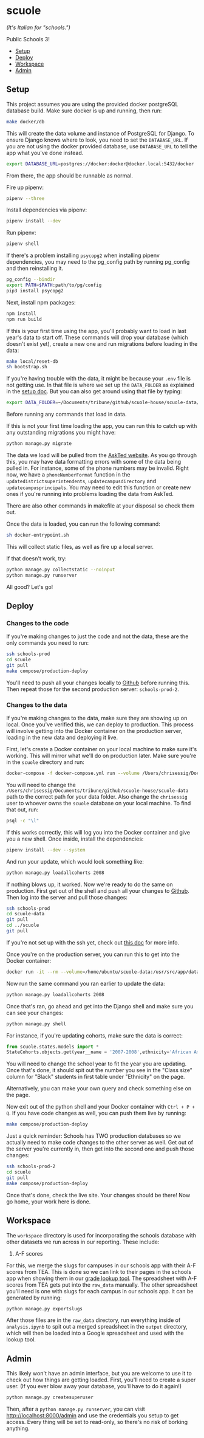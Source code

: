 # scuole
*(It's Italian for "schools.")*

Public Schools 3!

<!-- START doctoc generated TOC please keep comment here to allow auto update -->
<!-- DON'T EDIT THIS SECTION, INSTEAD RE-RUN doctoc TO UPDATE -->


- [Setup](#setup)
- [Deploy](#deploy)
- [Workspace](#workspace)
- [Admin](#admin)

<!-- END doctoc generated TOC please keep comment here to allow auto update -->


## Setup

This project assumes you are using the provided docker postgreSQL database build. Make sure docker is up and running, then run:

```sh
make docker/db
```

This will create the data volume and instance of PostgreSQL for Django. To ensure Django knows where to look, you need to set the `DATABASE_URL`. If you are not using the docker provided database, use `DATABASE_URL` to tell the app what you've done instead.

```sh
export DATABASE_URL=postgres://docker:docker@docker.local:5432/docker
```

From there, the app should be runnable as normal.

Fire up pipenv:

```sh
pipenv --three
```

Install dependencies via pipenv:

```sh
pipenv install --dev
```

Run pipenv:

```sh
pipenv shell
```

If there's a problem installing `psycopg2` when installing pipenv dependencies, you may need to the pg_config path by running pg_config and then reinstalling it.

```sh
pg_config --bindir
export PATH=$PATH:path/to/pg/config
pip3 install psycopg2
```

Next, install npm packages:

```sh
npm install
npm run build
```

If this is your first time using the app, you'll probably want to load in last year's data to start off. These commands will drop your database (which doesn't exist yet), create a new one and run migrations before loading in the data:

```sh
make local/reset-db
sh bootstrap.sh
```

If you're having trouble with the data, it might be because your `.env` file is not getting use. In that file is where we set up the `DATA_FOLDER` as explained in the [setup doc](https://github.com/texastribune/data-visuals-guides/blob/master/explorers-setup.md#schools). But you can also get around using that file by typing:

```sh
export DATA_FOLDER=~/Documents/tribune/github/scuole-house/scuole-data/
```

Before running any commands that load in data.

If this is not your first time loading the app, you can run this to catch up with any outstanding migrations you might have:

```sh
python manage.py migrate
```

The data we load will be pulled from the [AskTed website](http://mansfield.tea.state.tx.us/TEA.AskTED.Web/Forms/DownloadFile2.aspx]). As you go through this, you may have data formatting errors with some of the data being pulled in. For instance, some of the phone numbers may be invalid. Right now, we have a `phoneNumberFormat` function in the `updatedistrictsuperintendents`, `updatecampusdirectory` and `updatecampusprincipals`. You may need to edit this function or create new ones if you're running into problems loading the data from AskTed.

There are also other commands in makefile at your disposal so check them out.

Once the data is loaded, you can run the following command:

```sh
sh docker-entrypoint.sh
```

This will collect static files, as well as fire up a local server.

If that doesn't work, try:

```sh
python manage.py collectstatic --noinput
python manage.py runserver
```

All good? Let's go!

## Deploy

### Changes to the code

If you're making changes to just the code and not the data, these are the only commands you need to run:

```sh
ssh schools-prod
cd scuole
git pull
make compose/production-deploy
```

You'll need to push all your changes locally to [Github](https://github.com/texastribune/scuole) before running this. Then repeat those for the second production server: `schools-prod-2`.

### Changes to the data

If you're making changes to the data, make sure they are showing up on local. Once you've verified this, we can deploy to production. This process will involve getting into the Docker container on the production server, loading in the new data and deploying it live.

First, let's create a Docker container on your local machine to make sure it's working. This will mirror what we'll do on production later. Make sure you're in the `scuole` directory and run:

```sh
docker-compose -f docker-compose.yml run --volume /Users/chrisessig/Documents/tribune/github/scuole-house/scuole-data:/usr/src/app/data/:ro -e DATABASE_URL=postgis://chrisessig@host.docker.internal/scuole --entrypoint ash web
```

You will need to change the `/Users/chrisessig/Documents/tribune/github/scuole-house/scuole-data` path to the correct path for your data folder. Also change the `chrisessig` user to whoever owns the `scuole` database on your local machine. To find that out, run:

```sh
psql -c "\l"
```

If this works correctly, this will log you into the Docker container and give you a new shell. Once inside, install the dependencies:

```sh
pipenv install --dev --system
```

And run your update, which would look something like:

```sh
python manage.py loadallcohorts 2008
```

If nothing blows up, it worked. Now we're ready to do the same on production. First get out of the shell and push all your changes to [Github](https://github.com/texastribune/scuole). Then log into the server and pull those changes:

```sh
ssh schools-prod
cd scuole-data
git pull
cd ../scuole 
git pull
```

If you're not set up with the ssh yet, check out [this doc](https://github.com/texastribune/data-visuals-guides/blob/master/explorers-setup.md#schools) for more info.

Once you're on the production server, you can run this to get into the Docker container:

```sh
docker run -it --rm --volume=/home/ubuntu/scuole-data:/usr/src/app/data/:ro --entrypoint=ash --env-file=env-docker schools/web
```

<!---
Alternative to the above command that needs a more recent version of docker-compose on production to work:
docker-compose -f docker-compose.yml -f docker-compose.prod.yml run --volume /home/ubuntu/scuole-data:/home/ubuntu/scuole/data:ro --entrypoint ash web
-->

Now run the same command you ran earlier to update the data:

```sh
python manage.py loadallcohorts 2008
```

Once that's ran, go ahead and get into the Django shell and make sure you can see your changes:

```sh
python manage.py shell
```

For instance, if you're updating cohorts, make sure the data is correct:

```python
from scuole.states.models import *
StateCohorts.objects.get(year__name = '2007-2008',ethnicity='African American',gender='',economic_status='').enrolled_8th
```

You will need to change the school year to fit the year you are updating. Once that's done, it should spit out the number you see in the "Class size" column for "Black" students in first table under "Ethnicity" on the page.

Alternatively, you can make your own query and check something else on the page.

Now exit out of the python shell and your Docker container with `Ctrl + P + Q`. If you have code changes as well, you can push them live by running:

```sh
make compose/production-deploy
```

Just a quick reminder: Schools has TWO production databases so we actually need to make code changes to the other server as well. Get out of the server you're currently in, then get into the second one and push those changes:

```sh
ssh schools-prod-2
cd scuole
git pull
make compose/production-deploy
```

Once that's done, check the live site. Your changes should be there! Now go home, your work here is done.

## Workspace

The `workspace` directory is used for incorporating the schools database with other datasets we run across in our reporting. These include:

1) A-F scores

For this, we merge the slugs for campuses in our schools app with their A-F scores from TEA. This is done so we can link to their pages in the schools app when showing them in our [grade lookup tool](https://www.texastribune.org/2019/08/15/texas-schools-grades-accountability/). The spreadsheet with A-F scores from TEA gets put into the `raw_data` manually. The other spreadsheet you'll need is one with slugs for each campus in our schools app. It can be generated by running:

```sh
python manage.py exportslugs
```

After those files are in the `raw_data` directory, run everything inside of `analysis.ipynb` to spit out a merged spreadsheet in the `output` directory, which will then be loaded into a Google spreadsheet and used with the lookup tool.

## Admin

This likely won't have an admin interface, but you are welcome to use it to check out how things are getting loaded. First, you'll need to create a super user. (If you ever blow away your database, you'll have to do it again!)

```sh
python manage.py createsuperuser
```

Then, after a `python manage.py runserver`, you can visit [http://localhost:8000/admin](http://localhost:8000/admin) and use the credentials you setup to get access. Every thing will be set to read-only, so there's no risk of borking anything.

